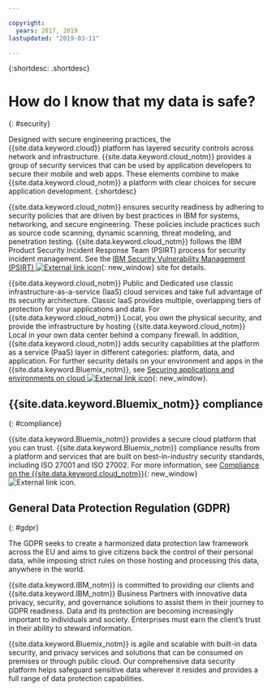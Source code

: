 ```yaml
---

copyright:
  years: 2017, 2019
lastupdated: "2019-03-11"

---
```


{:shortdesc: .shortdesc}

# How do I know that my data is safe?
{: #security}

Designed with secure engineering practices, the {{site.data.keyword.cloud}} platform has layered security controls across network and infrastructure. {{site.data.keyword.cloud_notm}} provides a group of security services that can be used by application developers to secure their mobile and web apps. These elements combine to make {{site.data.keyword.cloud_notm}} a platform with clear choices for secure application development.
{:shortdesc}

{{site.data.keyword.cloud_notm}} ensures security readiness by adhering to security policies that are driven by best practices in IBM for systems, networking, and secure engineering. These policies include practices such as source code scanning, dynamic scanning, threat modeling, and penetration testing. {{site.data.keyword.cloud_notm}} follows the IBM Product Security Incident Response Team (PSIRT) process for security incident management. See the [IBM Security Vulnerability Management (PSIRT) ![External link icon](../icons/launch-glyph.svg "External link icon")](https://www.ibm.com/security/secure-engineering/process.html){: new_window} site for details.

{{site.data.keyword.cloud_notm}} Public and Dedicated use classic infrastructure-as-a-service (IaaS) cloud services and take full advantage of its security architecture. Classic IaaS provides multiple, overlapping tiers of protection for your applications and data. For {{site.data.keyword.cloud_notm}} Local, you own the physical security, and provide the infrastructure by hosting {{site.data.keyword.cloud_notm}} Local in your own data center behind a company firewall. In addition, {{site.data.keyword.cloud_notm}} adds security capabilities at the platform as a service (PaaS) layer in different categories: platform, data, and application. For further security details on your environment and apps in the {{site.data.keyword.Bluemix_notm}}, see [Securing applications and environments on cloud ![External link icon](../icons/launch-glyph.svg "External link icon")](https://www.ibm.com/cloud/garage/architectures/securityArchitecture){: new_window}.

## {{site.data.keyword.Bluemix_notm}} compliance
{: #compliance}

{{site.data.keyword.Bluemix_notm}} provides a secure cloud platform that you can trust. {{site.data.keyword.Bluemix_notm}} compliance results from a platform and services that are built on best-in-industry security standards, including ISO 27001 and ISO 27002. For more information, see [Compliance on the {{site.data.keyword.cloud_notm}}](https://www.ibm.com/cloud/compliance){: new_window} ![External link icon](../icons/launch-glyph.svg "External link icon").

## General Data Protection Regulation (GDPR)
{: #gdpr}

The GDPR seeks to create a harmonized data protection law framework across the EU and aims to give citizens back the control of their personal data, while imposing strict rules on those hosting and processing this data, anywhere in the world. 

{{site.data.keyword.IBM_notm}} is committed to providing our clients and {{site.data.keyword.IBM_notm}} Business Partners with innovative data privacy, security, and governance solutions to assist them in their journey to GDPR readiness. Data and its protection are becoming increasingly important to individuals and society. Enterprises must earn the client’s trust in their ability to steward information. 

{{site.data.keyword.Bluemix_notm}} is agile and scalable with built-in data security, and privacy services and solutions that can be consumed on premises or through public cloud. Our comprehensive data security platform helps safeguard sensitive data wherever it resides and provides a full range of data protection capabilities.
